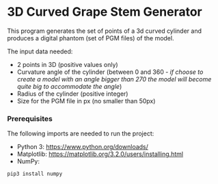 # 3D Curved Grape Stem Generator

This program generates the set of points of a 3d curved cylinder and produces a digital phantom (set of PGM files) of the model. 

The input data needed:
 - 2 points in 3D (positive values only)
 - Curvature angle of the cylinder (between 0 and 360 - _if choose to create a model with an angle bigger than 270 the model will become quite big to accommodate the angle_)
 - Radius of the cylinder (positive integer)
 - Size for the PGM file in px (no smaller than 50px)

### Prerequisites

The following imports are needed to run the project:

 - Python 3: https://www.python.org/downloads/
 - Matplotlib: https://matplotlib.org/3.2.0/users/installing.html
 - NumPy: 
```
pip3 install numpy
```